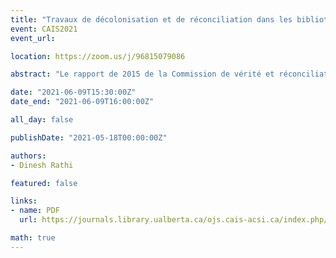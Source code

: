 ```yaml
---
title: "Travaux de décolonisation et de réconciliation dans les bibliothèques publiques : une analyse des plans stratégiques"
event: CAIS2021
event_url:

location: https://zoom.us/j/96815079086

abstract: "Le rapport de 2015 de la Commission de vérité et réconciliation du Canada fournit des indications précieuses et des bases essentielles sur la décolonisation et la réconciliation au Canada. Les institutions publiques, y compris les universités et les bibliothèques, ont affirmé leur engagement en faveur de la réconciliation et de la décolonisation en prenant des initiatives et en établissant des objectifs à court et à long terme. Cette recherche examine les plans stratégiques affichés sur les sites Web organisationnels de neuf systèmes de bibliothèques publiques canadiennes fonctionnant dans des villes à forte population autochtone. Les résultats suggèrent que différents systèmes de bibliothèques se sont impliqués à divers niveaux d'engagement explicite et/ou implicite en faveur de la réconciliation et de la décolonisation."

date: "2021-06-09T15:30:00Z"
date_end: "2021-06-09T16:00:00Z"

all_day: false

publishDate: "2021-05-18T00:00:00Z"

authors:
- Dinesh Rathi

featured: false

links:
- name: PDF
  url: https://journals.library.ualberta.ca/ojs.cais-acsi.ca/index.php/cais-asci/article/view/1204/1039

math: true
---
```

